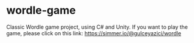 # wordle-game
Classic Wordle game project, using C# and Unity.
If you want to play the game, please click on this link:
https://simmer.io/@gulceyazici/wordle
